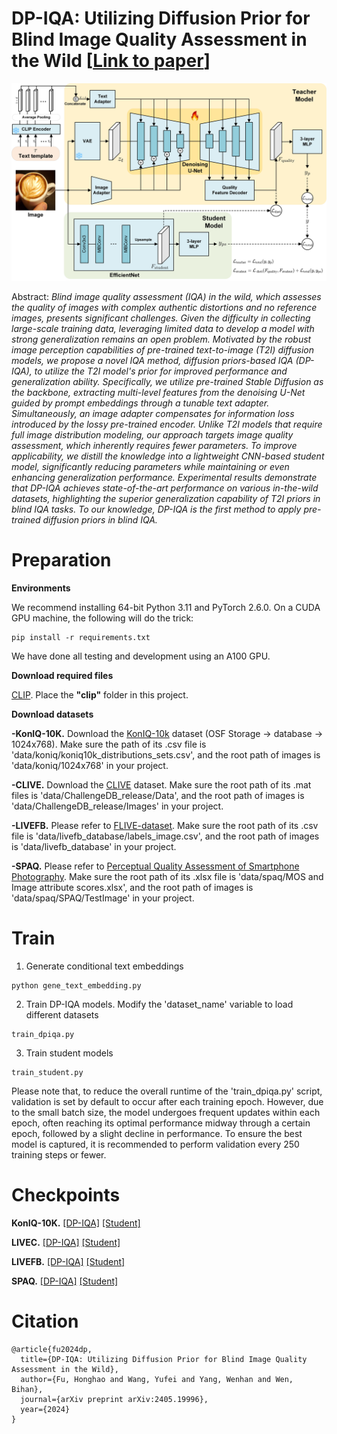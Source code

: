 # DP-IQA: Utilizing Diffusion Prior for Blind Image Quality Assessment in the Wild [[Link to paper](https://arxiv.org/abs/2405.19996)]

![Framework](/figures/framework.jpg)
 
Abstract: *Blind image quality assessment (IQA) in the wild, which assesses the quality of images with complex authentic distortions and no reference images, presents significant challenges. Given the difficulty in collecting large-scale training data, leveraging limited data to develop a model with strong generalization remains an open problem. Motivated by the robust image perception capabilities of pre-trained text-to-image (T2I) diffusion models, we propose a novel IQA method, diffusion priors-based IQA (DP-IQA), to utilize the T2I model's prior for improved performance and generalization ability. Specifically, we utilize pre-trained Stable Diffusion as the backbone, extracting multi-level features from the denoising U-Net guided by prompt embeddings through a tunable text adapter. Simultaneously, an image adapter compensates for information loss introduced by the lossy pre-trained encoder. Unlike T2I models that require full image distribution modeling, our approach targets image quality assessment, which inherently requires fewer parameters. To improve applicability, we distill the knowledge into a lightweight CNN-based student model, significantly reducing parameters while maintaining or even enhancing generalization performance. Experimental results demonstrate that DP-IQA achieves state-of-the-art performance on various in-the-wild datasets, highlighting the superior generalization capability of T2I priors in blind IQA tasks. To our knowledge, DP-IQA is the first method to apply pre-trained diffusion priors in blind IQA.*

# Preparation

**Environments**

We recommend installing 64-bit Python 3.11 and PyTorch 2.6.0. On a CUDA GPU machine, the following will do the trick:

```
pip install -r requirements.txt
```

We have done all testing and development using an A100 GPU.

**Download required files**

[CLIP](https://github.com/openai/CLIP). Place the **"clip"** folder in this project.

**Download datasets**

**-KonIQ-10K.** Download the [KonIQ-10k](https://osf.io/hcsdy/) dataset (OSF Storage -> database -> 1024x768). Make sure the path of its .csv file is 'data/koniq/koniq10k_distributions_sets.csv', and the root path of images is 'data/koniq/1024x768' in your project.

**-CLIVE.** Download the [CLIVE](https://live.ece.utexas.edu/research/ChallengeDB/index.html) dataset. Make sure the root path of its .mat files is 'data/ChallengeDB_release/Data', and the root path of images is 'data/ChallengeDB_release/Images' in your project.

**-LIVEFB.** Please refer to [FLIVE-dataset](https://github.com/niu-haoran/FLIVE_Database/tree/master). Make sure the root path of its .csv file is 'data/livefb_database/labels_image.csv', and the root path of images is 'data/livefb_database' in your project.

**-SPAQ.** Please refer to [Perceptual Quality Assessment of Smartphone Photography](https://github.com/h4nwei/SPAQ). Make sure the root path of its .xlsx file is 'data/spaq/MOS and Image attribute scores.xlsx', and the root path of images is 'data/spaq/SPAQ/TestImage' in your project.

# Train

1. Generate conditional text embeddings

```
python gene_text_embedding.py
```

2. Train DP-IQA models. Modify the 'dataset_name' variable to load different datasets

```
train_dpiqa.py
```

3. Train student models

```
train_student.py
```

Please note that, to reduce the overall runtime of the 'train_dpiqa.py' script, validation is set by default to occur after each training epoch. However, due to the small batch size, the model undergoes frequent updates within each epoch, often reaching its optimal performance midway through a certain epoch, followed by a slight decline in performance. To ensure the best model is captured, it is recommended to perform validation every 250 training steps or fewer.

# Checkpoints

**KonIQ-10K.** [[DP-IQA]](https://drive.google.com/file/d/18G9bcCogpTGXy1VZnBKOxQT8aXnhHNKB/view?usp=sharing) [[Student]](https://drive.google.com/file/d/1j8P0eoJDLWbQgjZ4jIat8ZScgDaT1O11/view?usp=sharing)

**LIVEC.** [[DP-IQA]](https://drive.google.com/file/d/19EimoPFyV5lUIMCnafmw0ZQXq_Ck_-Y8/view?usp=sharing) [[Student]](https://drive.google.com/file/d/1OpeTcuzAnvY3Xq1JncAITvK08VhVJoZQ/view?usp=sharing)

**LIVEFB.** [[DP-IQA]](https://drive.google.com/file/d/1-dYKKIavLky_CELMahEhbcuNdR6dYO46/view?usp=sharing) [[Student]](https://drive.google.com/file/d/1jxByr3HFOlf3OplcdgTTZSOI14WsuCF1/view?usp=sharing)

**SPAQ.** [[DP-IQA]](https://drive.google.com/file/d/1-k-UdTp4343tiAlJB-NMQNVnXL8WC-Rk/view?usp=sharing) [[Student]](https://drive.google.com/file/d/18CK__MCTmFPr9US1Idne1mZxHLh8uNYA/view?usp=sharing)

# Citation

```
@article{fu2024dp,
  title={DP-IQA: Utilizing Diffusion Prior for Blind Image Quality Assessment in the Wild},
  author={Fu, Honghao and Wang, Yufei and Yang, Wenhan and Wen, Bihan},
  journal={arXiv preprint arXiv:2405.19996},
  year={2024}
}
```
